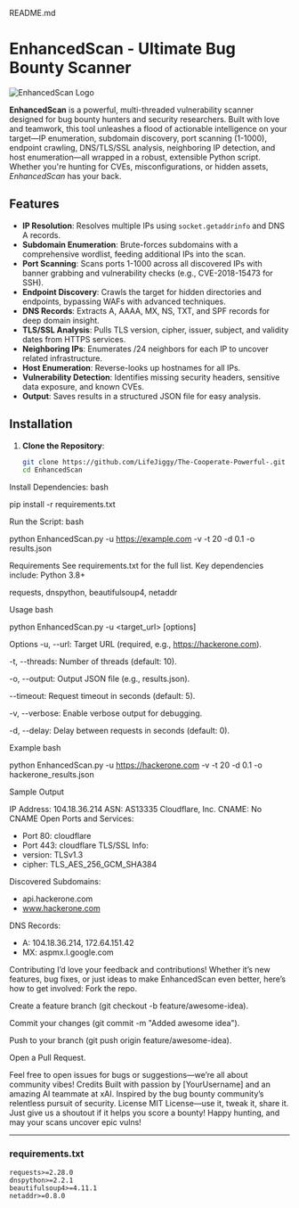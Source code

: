 README.md

# EnhancedScan - Ultimate Bug Bounty Scanner

![EnhancedScan Logo](https://via.placeholder.com/150) <!-- Add a cool logo later! -->

**EnhancedScan** is a powerful, multi-threaded vulnerability scanner designed for bug bounty hunters and security researchers. Built with love and teamwork, this tool unleashes a flood of actionable intelligence on your target—IP enumeration, subdomain discovery, port scanning (1-1000), endpoint crawling, DNS/TLS/SSL analysis, neighboring IP detection, and host enumeration—all wrapped in a robust, extensible Python script. Whether you're hunting for CVEs, misconfigurations, or hidden assets, *EnhancedScan* has your back.

## Features

- **IP Resolution**: Resolves multiple IPs using `socket.getaddrinfo` and DNS A records.
- **Subdomain Enumeration**: Brute-forces subdomains with a comprehensive wordlist, feeding additional IPs into the scan.
- **Port Scanning**: Scans ports 1-1000 across all discovered IPs with banner grabbing and vulnerability checks (e.g., CVE-2018-15473 for SSH).
- **Endpoint Discovery**: Crawls the target for hidden directories and endpoints, bypassing WAFs with advanced techniques.
- **DNS Records**: Extracts A, AAAA, MX, NS, TXT, and SPF records for deep domain insight.
- **TLS/SSL Analysis**: Pulls TLS version, cipher, issuer, subject, and validity dates from HTTPS services.
- **Neighboring IPs**: Enumerates /24 neighbors for each IP to uncover related infrastructure.
- **Host Enumeration**: Reverse-looks up hostnames for all IPs.
- **Vulnerability Detection**: Identifies missing security headers, sensitive data exposure, and known CVEs.
- **Output**: Saves results in a structured JSON file for easy analysis.

## Installation

1. **Clone the Repository**:
   ```bash
   git clone https://github.com/LifeJiggy/The-Cooperate-Powerful-.git
   cd EnhancedScan

Install Dependencies:
bash

pip install -r requirements.txt

Run the Script:
bash

python EnhancedScan.py -u https://example.com -v -t 20 -d 0.1 -o results.json

Requirements
See requirements.txt for the full list. Key dependencies include:
Python 3.8+

requests, dnspython, beautifulsoup4, netaddr

Usage
bash

python EnhancedScan.py -u <target_url> [options]

Options
-u, --url: Target URL (required, e.g., https://hackerone.com).

-t, --threads: Number of threads (default: 10).

-o, --output: Output JSON file (e.g., results.json).

--timeout: Request timeout in seconds (default: 5).

-v, --verbose: Enable verbose output for debugging.

-d, --delay: Delay between requests in seconds (default: 0).

Example
bash

python EnhancedScan.py -u https://hackerone.com -v -t 20 -d 0.1 -o hackerone_results.json

Sample Output

IP Address: 104.18.36.214
ASN: AS13335 Cloudflare, Inc.
CNAME: No CNAME
Open Ports and Services:
 - Port 80: cloudflare
 - Port 443: cloudflare
TLS/SSL Info:
 - version: TLSv1.3
 - cipher: TLS_AES_256_GCM_SHA384

Discovered Subdomains:
 - api.hackerone.com
 - www.hackerone.com

DNS Records:
 - A: 104.18.36.214, 172.64.151.42
 - MX: aspmx.l.google.com

Contributing
I’d love your feedback and contributions! Whether it’s new features, bug fixes, or just ideas to make EnhancedScan even better, here’s how to get involved:
Fork the repo.

Create a feature branch (git checkout -b feature/awesome-idea).

Commit your changes (git commit -m "Added awesome idea").

Push to your branch (git push origin feature/awesome-idea).

Open a Pull Request.

Feel free to open issues for bugs or suggestions—we’re all about community vibes!
Credits
Built with passion by [YourUsername] and an amazing AI teammate at xAI. Inspired by the bug bounty community’s relentless pursuit of security.
License
MIT License—use it, tweak it, share it. Just give us a shoutout if it helps you score a bounty! 
Happy hunting, and may your scans uncover epic vulns!

---

### requirements.txt

```plaintext
requests>=2.28.0
dnspython>=2.2.1
beautifulsoup4>=4.11.1
netaddr>=0.8.0
